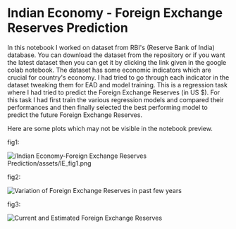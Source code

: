 # Indian Economy - Foreign Exchange Reserves Prediction
In this notebook I worked on dataset from RBI's (Reserve Bank of India) database. You can download the dataset from the repository or if you want the latest dataset then you can get it by clicking the link given in the google colab notebook. The dataset has some economic indicators which are crucial for country's economy. I had tried to go through each indicator in the dataset tweaking them for EAD and model training. This is a regression task where I had tried to predict the Foreign Exchange Reserves (in US $). For this task I had first train the various regression models and compared their performances and then finally selected the best performing model to predict the future Foreign Exchange Reserves.

Here are some plots which may not be visible in the notebook preview.

fig1:

![/Indian Economy-Foreign Exchange Reserves Prediction/assets/IE_fig1.png](https://github.com/PranayJagtap06/ML_Projects/blob/main/Indian%20Economy-Foreign%20Exchange%20Reserves%20Prediction/assets/IE_fig1.png)

fig2:

![Variation of Foreign Exchange Reserves in past few years](/assets/IE_fig2.png)

fig3:

![Current and Estimated Foreign Exchange Reserves](/assets/IE_fig3.png)
